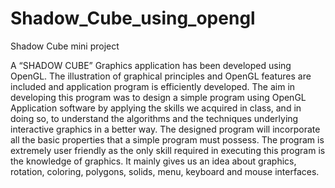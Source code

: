 # Shadow_Cube_using_opengl
Shadow Cube mini project



A “SHADOW CUBE” Graphics application has been developed using OpenGL.
The illustration of graphical principles and OpenGL features are included and application program is efficiently developed. 
	The aim in developing this program was to design a simple program using OpenGL
Application software by applying the skills we acquired in class, and in doing so, to understand the algorithms and the techniques underlying interactive graphics in a better way.
	The designed program will incorporate all the basic properties that a simple program must possess. The program is extremely user friendly as the only skill required in executing this program is the knowledge of graphics.
	It mainly gives us an idea about graphics, rotation, coloring, polygons, solids, menu, keyboard and mouse interfaces.

